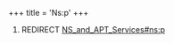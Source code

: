 +++
title = 'Ns:p'
+++

1.  REDIRECT
    [NS_and_APT_Services#ns:p](NS_and_APT_Services#nsp "wikilink")
